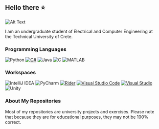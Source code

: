 ## Hello there ⭐
![Alt Text](https://media0.giphy.com/media/v1.Y2lkPTc5MGI3NjExZjRiMjV5djd0ZTN4enFtMjcwaHdjdjl6ODk2N3RrNW9iY2kzcTY4cSZlcD12MV9pbnRlcm5hbF9naWZfYnlfaWQmY3Q9Zw/Nx0rz3jtxtEre/giphy.gif)

I am an undergraduate student of Electrical and Computer Engineering at the Technical University of Crete.

### Programming Languages
![Python](https://img.shields.io/badge/Python-14354C.svg?logo=python&logoColor=white)
[![C#](https://custom-icon-badges.demolab.com/badge/C%23-%23239120.svg?logo=cshrp&logoColor=white)](#)
![Java](https://custom-icon-badges.herokuapp.com/badge/Java-white.svg?logo=java&logoColor=03599C)
![C](https://custom-icon-badges.herokuapp.com/badge/C-03599C.svg?logo=c-in-hexagon&logoColor=white)
![MATLAB](https://img.shields.io/badge/MATLAB-0076A8.svg?logo=mathworks&logoColor=white)


### Workspaces
![IntelliJ IDEA](https://img.shields.io/badge/IntelliJ_IDEA-000000.svg?logo=intellij-idea&logoColor=white)
![PyCharm](https://img.shields.io/badge/PyCharm-000000.svg?logo=pycharm&logoColor=white)
[![Rider](https://img.shields.io/badge/Rider-000?logo=rider&logoColor=fff)](#)
[![Visual Studio Code](https://custom-icon-badges.demolab.com/badge/Visual%20Studio%20Code-0078d7.svg?logo=vsc&logoColor=white)](#)
[![Visual Studio](https://custom-icon-badges.demolab.com/badge/Visual%20Studio-5C2D91.svg?&logo=visual-studio&logoColor=white)](#)
![Unity](https://img.shields.io/badge/Unity-000000.svg?logo=unity&logoColor=white)

### About My Repositories
Most of my repositories are university projects and exercises. Please note that because they are for educational purposes, they may not be 100% correct.
